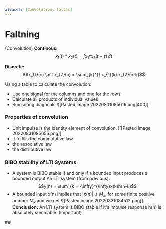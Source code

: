 ```yaml
---
aliases: [Convolution, faltas]
---
```

# Faltning 
(Convolution)
**Continous:**
$$x_{1}(t) \ast x_{2}(t) = \int_{}^{} x_{1}\tau x_{2}(t- \tau) \, dt$$

**Discrete:**
$$x_{1}(n) \ast x_{2}(n) = \sum_{k}^{} x_{1}(k) x_{2}(n-k)$$

Using a table to calculate the convolution:
- Use one signal for the columns and one for the rows.
- Calculate all products of individual values
- Sum along diagonals
![[Pasted image 20220831085016.png|400]]

### Properties of convolution
- Unit impulse is the identity element of convolution. ![[Pasted image 20220831085655.png]]
- It fulfills the commutative law.
- the associative law
- the distributive law

### BIBO stability of LTI Systems
- A system is BIBO stable if and only if a bounded input produces a bounded output
An LTI system (from previous):
$$y(n) = \sum_{k = -\infty}^{\infty}x(k)h(n-k)$$
- A bounded input x(n) implies that $\lvert x(n) \rvert \leq M_{x}$, for some finite positive number $M_{x}$ and we get ![[Pasted image 20220831084512.png]]
**Conclusion:** An LTI system is BIBO stable if it's impulse response h(n) is absolutely summable. (Important)

#el 